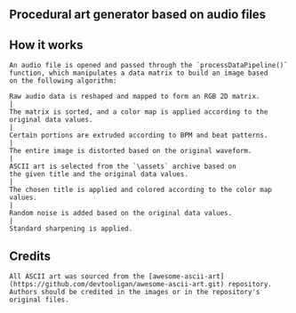 ## Procedural art generator based on audio files

## How it works

    An audio file is opened and passed through the `processDataPipeline()` 
    function, which manipulates a data matrix to build an image based 
    on the following algorithm:

    Raw audio data is reshaped and mapped to form an RGB 2D matrix.
    |
    The matrix is sorted, and a color map is applied according to the original data values.
    |
    Certain portions are extruded according to BPM and beat patterns.
    |
    The entire image is distorted based on the original waveform.
    |
    ASCII art is selected from the `\assets` archive based on 
    the given title and the original data values.
    |
    The chosen title is applied and colored according to the color map values.
    |
    Random noise is added based on the original data values.
    |
    Standard sharpening is applied.

## Credits 

    All ASCII art was sourced from the [awesome-ascii-art]
    (https://github.com/devtooligan/awesome-ascii-art.git) repository. 
    Authors should be credited in the images or in the repository's original files.

